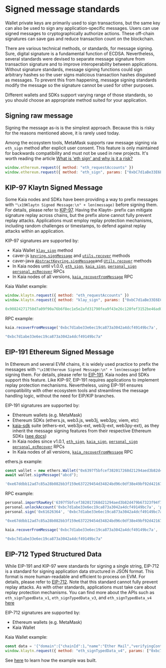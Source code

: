 # Signed message standards

Wallet private keys are primarily used to sign transactions, but the same key can also be used to sign any application-specific messages. Users can use signed messages to cryptographically authorize actions. These off-chain signatures can save gas and reduce transaction count on the blockchain.

There are various technical methods, or standards, for message signing. Sure, digital signature is a fundamental function of ECDSA. Nevertheless, several standards were devised to separate message signature from transaction signature and to improve interoperability between applications. Without signature standards, message signing functions could sign arbitrary hashes so the user signs malicious transaction hashes disguised as messages. To prevent this from happening, message signing standards modify the message so the signature cannot be used for other purposes.

Different wallets and SDKs support varying range of those standards, so you should choose an appropriate method suited for your application.

## Signing raw message

Signing the message as-is is the simplest approach. Because this is risky for the reasons mentioned above, it is rarely used today.

Among the ecosystem tools, MetaMask supports raw message signing via `eth_sign` method after explicit user consent. This feature is only maintained for backwards compatibility and must not be used in new projects. It's worth reading the article [What is 'eth sign' and why is it a risk?](https://support.metamask.io/privacy-and-security/what-is-eth_sign-and-why-is-it-a-risk/)

```js
window.ethereum.request({ method: "eth_requestAccounts" })
window.ethereum.request({ method: "eth_sign", params: ["0xbC7d1aBe33E6EC19cA873A3042A4DCF49149BC7A", "0x00112233445566778899aabbccddeeff00112233445566778899aabbccddeeff"] }).then(console.log)
```

## KIP-97 Klaytn Signed Message

Some Kaia nodes and SDKs have been providing a way to prefix messages with `"\x19Klaytn Signed Message:\n" + len(message)` before signing them. For details, please refer to [KIP-97](https://kips.kaia.io/KIPs/kip-97). Having the Klaytn- prefix can mitigate signature replay across chains, but the prefix alone cannot fully prevent replay attacks. Applications must employ replay protection mechanisms, including random challenges or timestamps, to defend against replay attacks within an application.

KIP-97 signatures are supported by:
- Kaia Wallet [`klay_sign`](https://docs.kaiawallet.io/api_reference/caver_methods#caverklaysign) method
- caver-js [`keyring.signMessage`](../sdk/caver-js/api/caver-wallet/keyring) and [`utils.recover`](../sdk/caver-js/api/caver.utils) methods
- caver-java [`AbstractKeyring.signMessage​`](https://javadoc.io/doc/com.klaytn.caver/core/latest/com/klaytn/caver/wallet/keyring/AbstractKeyring.html) and [`Utils.recover`](https://javadoc.io/doc/com.klaytn.caver/core/latest/com/klaytn/caver/utils/Utils.html) methods
- In Kaia nodes until v1.0.0, [`eth_sign`](../json-rpc/eth/sign), [`kaia_sign`](../json-rpc/kaia/sign), [`personal_sign`](../json-rpc/personal/sign) [`personal_ecRecover`](../json-rpc/personal/ec-recover) RPCs
- In Kaia nodes of all versions, [`kaia_recoverFromMessage`](../json-rpc/kaia/recover-from-message) RPC

Kaia Wallet example:

```js
window.klaytn.request({ method: "eth_requestAccounts" })
window.klaytn.request({ method: "klay_sign", params: ["0xbC7d1aBe33E6EC19cA873A3042A4DCF49149BC7A", "0x61626364"] }).then(console.log)

0x90824271750d7a09f90a76b6f8ec1e5e2afd31790fea9f43e26c120fef3152be46ad09c76f87bd6c495859fa37127754f1f0780180df53eda80034dac036b8d31b
```

RPC example:

```js
kaia.recoverFromMessage('0xbc7d1abe33e6ec19ca873a3042a4dcf49149bc7a', '0x61626364', '0x90824271750d7a09f90a76b6f8ec1e5e2afd31790fea9f43e26c120fef3152be46ad09c76f87bd6c495859fa37127754f1f0780180df53eda80034dac036b8d31b', 'latest')

"0xbc7d1abe33e6ec19ca873a3042a4dcf49149bc7a"
```

## EIP-191 Ethereum Signed Message

In Ethereum and several EVM chains, it is widely used practice to prefix the messages with `"\x19Ethereum Signed Message:\n" + len(message)` before signing them. For details, please refer to [EIP-191](https://eips.ethereum.org/EIPS/eip-191). Kaia nodes and SDKs support this feature. Like KIP-97, EIP-191 requires applications to implement replay protection mechanisms. Nevertheless, using EIP-191 ensures compatibility with other ecosystem tools and streamlines the message handling logic, without the need for EIP/KIP branches.

EIP-191 signatures are supported by:
- Ethereum wallets (e.g. MetaMask)
- Ethereum SDKs (ethers.js, web3.js, web3j, web3py, viem, etc)
- [kaia-sdk](https://github.com/kaiachain/kaia-sdk) suite (ethers-ext, web3js-ext, web3j-ext, web3py-ext), as they inherit the message signing features from their respective Ethereum SDKs ([see docs](../sdk))
- In Kaia nodes since v1.0.1, [`eth_sign`](../json-rpc/eth/sign), [`kaia_sign`](../json-rpc/kaia/sign), [`personal_sign`](../json-rpc/personal/sign) [`personal_ecRecover`](../json-rpc/personal/ec-recover) RPCs
- In Kaia nodes of all versions, [`kaia_recoverFromMessage`](../json-rpc/kaia/recover-from-message) RPC

ethers.js example:

```js
const wallet = new ethers.Wallet("0x6397f5bfcef382017268d21294aed3b82d479b67323f94f7065d92a43643f20f");
await wallet.signMessage("abcd");

'0xe67ddbb12ad7c85a28b082bb3f159e637229454d34824bd96c0df38e49bf92d42167ffba7565855585de0c32407b0622b0b66fdfe7bd6566d4a19ca40b39ec631b'
```

RPC example:

```js
personal.importRawKey('6397f5bfcef382017268d21294aed3b82d479b67323f94f7065d92a43643f20f', 'pass')
personal.unlockAccount('0xbc7d1abe33e6ec19ca873a3042a4dcf49149bc7a', 'pass')
personal.sign('0x61626364', '0xbc7d1abe33e6ec19ca873a3042a4dcf49149bc7a', 'pass')

"0xe67ddbb12ad7c85a28b082bb3f159e637229454d34824bd96c0df38e49bf92d42167ffba7565855585de0c32407b0622b0b66fdfe7bd6566d4a19ca40b39ec631b"
```

```js
kaia.recoverFromMessage('0xbc7d1abe33e6ec19ca873a3042a4dcf49149bc7a', '0x61626364', '0xe67ddbb12ad7c85a28b082bb3f159e637229454d34824bd96c0df38e49bf92d42167ffba7565855585de0c32407b0622b0b66fdfe7bd6566d4a19ca40b39ec631b', 'latest')

"0xbc7d1abe33e6ec19ca873a3042a4dcf49149bc7a"
```

## EIP-712 Typed Structured Data

While EIP-191 and KIP-97 were standards for signing a single string, EIP-712 is a standard for signing application data structured in JSON format. This format is more human-readable and efficient to process on EVM. For details, please refer to [EIP-712](https://eips.ethereum.org/EIPS/eip-712). Note that this standard cannot fully prevent replay attacks. As with other standards, applications must take care about replay protection mechanisms. You can find more about the APIs such as `eth_signTypedData_v1`, `eth_signTypedData_v3`, and `eth_signTypedData_v4` [here](https://docs.metamask.io/wallet/concepts/signing-methods/)

EIP-712 signatures are supported by:
- Ethereum wallets (e.g. MetaMask)
- Kaia Wallet

Kaia Wallet example:

```js
const data = '{"domain":{"chainId":1,"name":"Ether Mail","verifyingContract":"0xCcCCccccCCCCcCCCCCCcCcCccCcCCCcCcccccccC","version":"1"},"message":{"contents":"Hello, Bob!","attachedMoneyInEth":4.2,"from":{"name":"Cow","wallets":["0xCD2a3d9F938E13CD947Ec05AbC7FE734Df8DD826","0xDeaDbeefdEAdbeefdEadbEEFdeadbeEFdEaDbeeF"]},"to":[{"name":"Bob","wallets":["0xbBbBBBBbbBBBbbbBbbBbbbbBBbBbbbbBbBbbBBbB","0xB0BdaBea57B0BDABeA57b0bdABEA57b0BDabEa57","0xB0B0b0b0b0b0B000000000000000000000000000"]}]},"primaryType":"Mail","types":{"EIP712Domain":[{"name":"name","type":"string"},{"name":"version","type":"string"},{"name":"chainId","type":"uint256"},{"name":"verifyingContract","type":"address"}],"Group":[{"name":"name","type":"string"},{"name":"members","type":"Person[]"}],"Mail":[{"name":"from","type":"Person"},{"name":"to","type":"Person[]"},{"name":"contents","type":"string"}],"Person":[{"name":"name","type":"string"},{"name":"wallets","type":"address[]"}]}}';
window.klaytn.request({ method: "eth_signTypedData_v4", params: ["0xbc7d1abe33e6ec19ca873a3042a4dcf49149bc7a", data] })
```

See [here](https://docs.metamask.io/wallet/how-to/sign-data/) to learn how the example was built.

